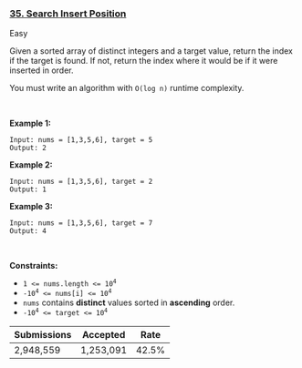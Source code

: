 ### [35. Search Insert Position](https://leetcode.com/problems/search-insert-position)

Easy

Given a sorted array of distinct integers and a target value, return the index if the target is found. If not, return the index where it would be if it were inserted in order.

You must write an algorithm with `` O(log n) `` runtime complexity.

 

__Example 1:__

```
Input: nums = [1,3,5,6], target = 5
Output: 2
```

__Example 2:__

```
Input: nums = [1,3,5,6], target = 2
Output: 1
```

__Example 3:__

```
Input: nums = [1,3,5,6], target = 7
Output: 4
```

 

__Constraints:__

*   <code>1 <= nums.length <= 10<sup>4</sup></code>
*   <code>-10<sup>4</sup> <= nums[i] <= 10<sup>4</sup></code>
*   `` nums `` contains __distinct__ values sorted in __ascending__ order.
*   <code>-10<sup>4</sup> <= target <= 10<sup>4</sup></code>

| Submissions    | Accepted     | Rate   |
| -------------- | ------------ | ------ |
| 2,948,559 | 1,253,091 | 42.5% |